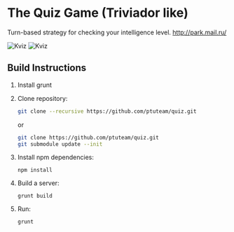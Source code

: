# The Quiz Game (Triviador like)
Turn-based strategy for checking your intelligence level.
 http://park.mail.ru/
 
 ![Kviz](https://i.imgur.com/vNL7yzu.png)
 ![Kviz](https://i.imgur.com/C9jHS8y.png)
 
## Build Instructions

1. Install grunt

2. Clone repository:

   ```bash 
   git clone --recursive https://github.com/ptuteam/quiz.git
   ```
   
   or
   
   ```bash 
   git clone https://github.com/ptuteam/quiz.git
   git submodule update --init
   ```

3. Install npm dependencies:

   ``` npm install ```

4. Build a server:

   ``` grunt build ```
5. Run:

   ``` grunt  ```
